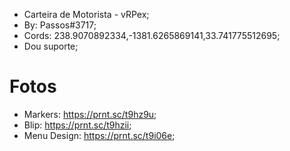 - Carteira de Motorista - vRPex;
- By: Passos#3717;
- Cords: 238.9070892334,-1381.6265869141,33.741775512695;
- Dou suporte;

# Fotos 

- Markers: https://prnt.sc/t9hz9u;
- Blip: https://prnt.sc/t9hzii;
- Menu Design: https://prnt.sc/t9i06e;
